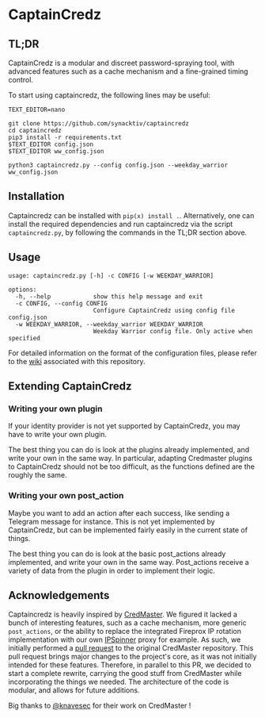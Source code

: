 # CaptainCredz

## TL;DR

CaptainCredz is a modular and discreet password-spraying tool, with advanced features such as a cache mechanism and a fine-grained timing control.

To start using captaincredz, the following lines may be useful:

```
TEXT_EDITOR=nano

git clone https://github.com/synacktiv/captaincredz
cd captaincredz
pip3 install -r requirements.txt
$TEXT_EDITOR config.json
$TEXT_EDITOR ww_config.json

python3 captaincredz.py --config config.json --weekday_warrior ww_config.json
```

## Installation

Captaincredz can be installed with `pip(x) install .`. Alternatively, one can install the required dependencies and run captaincredz via the script `captaincredz.py`, by following the commands in the TL;DR section above.

## Usage

```
usage: captaincredz.py [-h] -c CONFIG [-w WEEKDAY_WARRIOR]

options:
  -h, --help            show this help message and exit
  -c CONFIG, --config CONFIG
                        Configure CaptainCredz using config file config.json
  -w WEEKDAY_WARRIOR, --weekday_warrior WEEKDAY_WARRIOR
                        Weekday Warrior config file. Only active when specified
```

For detailed information on the format of the configuration files, please refer to the [wiki](https://github.com/synacktiv/captaincredz/wiki) associated with this repository.

## Extending CaptainCredz

### Writing your own plugin

If your identity provider is not yet supported by CaptainCredz, you may have to write your own plugin.

The best thing you can do is look at the plugins already implemented, and write your own in the same way. In particular, adapting Credmaster plugins to CaptainCredz should not be too difficult, as the functions defined are the roughly the same.

### Writing your own post_action

Maybe you want to add an action after each success, like sending a Telegram message for instance. This is not yet implemented by CaptainCredz, but can be implemented fairly easily in the current state of things.

The best thing you can do is look at the basic post_actions already implemented, and write your own in the same way. Post_actions receive a variety of data from the plugin in order to implement their logic.

## Acknowledgements

Captaincredz is heavily inspired by [CredMaster](https://github.com/knavesec/CredMaster). We figured it lacked a bunch of interesting features, such as a cache mechanism, more generic `post_actions`, or the ability to replace the integrated Fireprox IP rotation implementation with our own [IPSpinner](https://github.com/synacktiv/IPSpinner) proxy for example. As such, we initially performed a [pull request](https://github.com/knavesec/CredMaster/pull/80) to the original CredMaster repository. This pull request brings major changes to the project's core, as it was not initially intended for these features. Therefore, in parallel to this PR, we decided to start a complete rewrite, carrying the good stuff from CredMaster while incorporating the things we needed. The architecture of the code is modular, and allows for future additions.

Big thanks to [@knavesec](https://github.com/knavesec) for their work on CredMaster !
